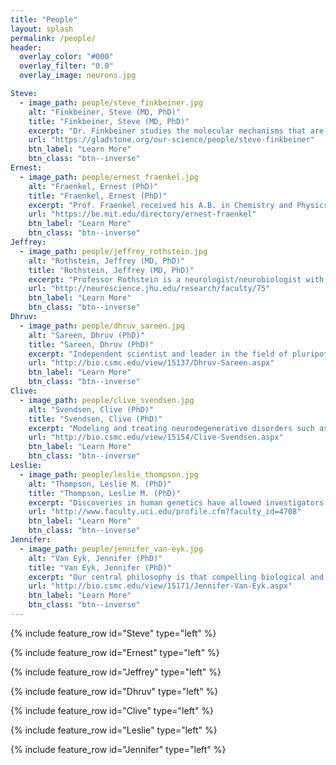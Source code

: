 ```yaml
---
title: "People"
layout: splash
permalink: /people/
header:
  overlay_color: "#000"
  overlay_filter: "0.0"
  overlay_image: neurons.jpg

Steve:
  - image_path: people/steve_finkbeiner.jpg
    alt: "Finkbeiner, Steve (MD, PhD)"
    title: "Finkbeiner, Steve (MD, PhD)"
    excerpt: "Dr. Finkbeiner studies the molecular mechanisms that are responsible for learning, memory and neurodegeneration. A better understanding of the mechanisms that control memory formation in neurons will yield crucial insights into the development and progression of neurodegenerative diseases    - and the memory disorders that often characterize them."
    url: "https://gladstone.org/our-science/people/steve-finkbeiner"
    btn_label: "Learn More"
    btn_class: "btn--inverse"
Ernest:
  - image_path: people/ernest_fraenkel.jpg
    alt: "Fraenkel, Ernest (PhD)"
    title: "Fraenkel, Ernest (PhD)"
    excerpt: "Prof. Fraenkel received his A.B. in Chemistry and Physics from Harvard College and his Ph.D. in Biology at the laboratory of Professor Carl Pabo at MIT. He continued his post-doctoral research as a fellow at the laboratory of Professor Stephen Harrison at Harvard University. He was a Whitehead Fellow and a Pfizer Computational Biology Fellow at the Whitehead Institute. Prof. Fraenkel joined the MIT Department of Biological Engineering in 2006."
    url: "https://be.mit.edu/directory/ernest-fraenkel"
    btn_label: "Learn More"
    btn_class: "btn--inverse"
Jeffrey:
  - image_path: people/jeffrey_rothstein.jpg
    alt: "Rothstein, Jeffrey (MD, PhD)"
    title: "Rothstein, Jeffrey (MD, PhD)"
    excerpt: "Professor Rothstein is a neurologist/neurobiologist with a major commitment to investigations of the biology of glutamate transporters and their role in acute and chronic neurodegeneration. A primary focus of his laboratory is understanding the basic regulation of astroglial and neuronal glutamate transporters, and how dysregulation of these proteins- or their associated regulatory proteins, could contribute to neurological disorders such as amyotrophic lateral sclerosis, spinocerebellar ataxia and other neurodegenerative conditions."
    url: "http://neuroscience.jhu.edu/research/faculty/75"
    btn_label: "Learn More"
    btn_class: "btn--inverse"
Dhruv:
  - image_path: people/dhruv_sareen.jpg
    alt: "Sareen, Dhruv (PhD)"
    title: "Sareen, Dhruv (PhD)"
    excerpt: "Independent scientist and leader in the field of pluripotent and neural system cell research. Developed and probed disease mechanisms in human iPSC-based disease models of SMA and ALS. Generated neuronal differentiation protocols from iPSCs amenable for disease modeling, high-throughput screening and regenerative medicine. Established the CSMC iPS cell Core housing one of the largest non-integrating iPS cell line repository from patients with multitude of diseases."
    url: "http://bio.csmc.edu/view/15137/Dhruv-Sareen.aspx"
    btn_label: "Learn More"
    btn_class: "btn--inverse"
Clive:
  - image_path: people/clive_svendsen.jpg
    alt: "Svendsen, Clive (PhD)"
    title: "Svendsen, Clive (PhD)"
    excerpt: "Modeling and treating neurodegenerative disorders such as amyotrophic lateral sclerosis (ALS or Lou Gehrig's disease) and Parkinson's disease using a combination of stem cells and powerful growth factors."
    url: "http://bio.csmc.edu/view/15154/Clive-Svendsen.aspx"
    btn_label: "Learn More"
    btn_class: "btn--inverse"
Leslie:
  - image_path: people/leslie_thompson.jpg
    alt: "Thompson, Leslie M. (PhD)"
    title: "Thompson, Leslie M. (PhD)"
    excerpt: "Discoveries in human genetics have allowed investigators to make significant progress in understanding the underlying cellular mechanisms that are disrupted by these mutations and to develop rational therapeutics. The research in the Thompson lab has focused on understanding the cellular and transcriptomic signatures underlying neurodegenerative disease perturbations to identify and validate novel therapeutic targets for treatment of these diseases."
    url: "http://www.faculty.uci.edu/profile.cfm?faculty_id=4708"
    btn_label: "Learn More"
    btn_class: "btn--inverse"
Jennifer:
  - image_path: people/jennifer_van-eyk.jpg
    alt: "Van Eyk, Jennifer (PhD)"
    title: "Van Eyk, Jennifer (PhD)"
    excerpt: "Our central philosophy is that compelling biological and clinical questions drive innovation through development, optimization and adaption of proteomic technologies, functional analysis, and large-scale data handling. Our primary research focuses i) on understanding the molecular mechanism underlying acute and chronic disease and treatment therapies and ii) in the development of clinically robust circulating biomarkers including detailed exosome constituents. My laboratory is well known for their analytes and process control and rigor."
    url: "http://bio.csmc.edu/view/15171/Jennifer-Van-Eyk.aspx"
    btn_label: "Learn More"
    btn_class: "btn--inverse"
---
```


{% include feature_row id="Steve" type="left" %}

{% include feature_row id="Ernest" type="left" %}

{% include feature_row id="Jeffrey" type="left" %}

{% include feature_row id="Dhruv" type="left" %}

{% include feature_row id="Clive" type="left" %}

{% include feature_row id="Leslie" type="left" %}

{% include feature_row id="Jennifer" type="left" %}

